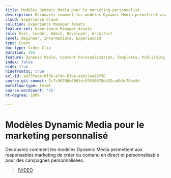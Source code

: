 ```yaml
---
title: Modèles Dynamic Media pour le marketing personnalisé
description: Découvrez comment les modèles Dynamic Media permettent aux responsables marketing de créer du contenu en direct et personnalisable pour des campagnes personnalisées.
cloud: Experience Cloud
solution: Experience Manager Assets
feature-set: Experience Manager Assets
role: User, Leader, Admin, Developer, Architect
level: Beginner, Intermediate, Experienced
type: Event
doc-type: Video Clip
duration: 155
feature: Dynamic Media, Content Personalization, Templates, Publishing
index: false
hide: true
hidefromtoc: true
exl-id: e875feab-bf5b-47ab-b3be-ee0c2e418f50
source-git-commit: 7c7c9070bb6061dc59530070dd32ca6b8c78bc8d
workflow-type: tm+mt
source-wordcount: '42'
ht-degree: 100%

---
```


# Modèles Dynamic Media pour le marketing personnalisé

Découvrez comment les modèles Dynamic Media permettent aux responsables marketing de créer du contenu en direct et personnalisable pour des campagnes personnalisées.

>[!VIDEO](https://video.tv.adobe.com/v/3462348/?learn=on&enablevpops&captions=fre_fr)
